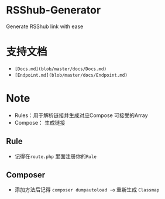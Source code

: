 # RSShub-Generator
Generate RSShub link with ease

# 支持文档

- `[Docs.md](blob/master/docs/Docs.md)`
- `[Endpoint.md](blob/master/docs/Endpoint.md)`

# Note

- Rules：用于解析链接并生成对应Compose 可接受的Array
- Compose： 生成链接

## Rule

- 记得在`route.php` 里面注册你的`Rule`

## Composer
- 添加方法后记得 `composer dumpautoload -o` 重新生成 `Classmap`
